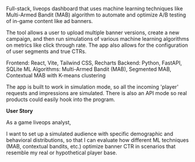 Full-stack, liveops dashboard that uses machine learning techniques like Multi-Armed Bandit (MAB) algorithm to automate and optimize A/B testing of in-game content like ad banners. 

The tool allows a user to upload multiple banner versions, create a new campaign, and then run simulations of various machine learning algorithms on metrics like click through rate. The app also allows for the configuration of user segments and true CTRs. 

Frontend: React, Vite, Tailwind CSS, Recharts
Backend: Python, FastAPI, SQLite
ML Algorithms: Multi-Armed Bandit (MAB), Segmented MAB, Contextual MAB with K-means clustering 

The app is built to work in simulation mode, so all the incoming 'player' requests and impressions are simulated. There is also an API mode so real products could easily hook into the program. 


**User Story**

As a game liveops analyst,

I want to set up a simulated audience with specific demographic and behavioral distributions,
so that I can evaluate how different ML techniques (MAB, contextual bandits, etc.) optimize banner CTR in scenarios that resemble my real or hypothetical player base.
